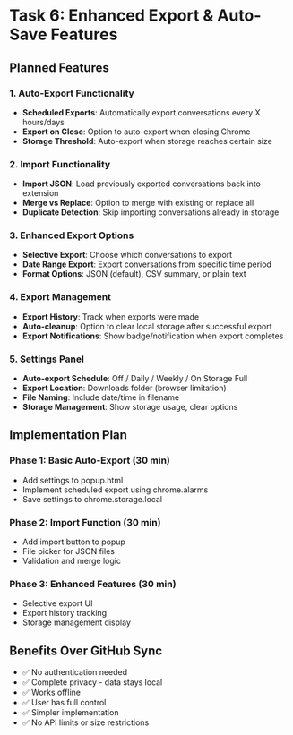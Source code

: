 # Task 6: Enhanced Export & Auto-Save Features

## Planned Features

### 1. Auto-Export Functionality
- **Scheduled Exports**: Automatically export conversations every X hours/days
- **Export on Close**: Option to auto-export when closing Chrome
- **Storage Threshold**: Auto-export when storage reaches certain size

### 2. Import Functionality
- **Import JSON**: Load previously exported conversations back into extension
- **Merge vs Replace**: Option to merge with existing or replace all
- **Duplicate Detection**: Skip importing conversations already in storage

### 3. Enhanced Export Options
- **Selective Export**: Choose which conversations to export
- **Date Range Export**: Export conversations from specific time period
- **Format Options**: JSON (default), CSV summary, or plain text

### 4. Export Management
- **Export History**: Track when exports were made
- **Auto-cleanup**: Option to clear local storage after successful export
- **Export Notifications**: Show badge/notification when export completes

### 5. Settings Panel
- **Auto-export Schedule**: Off / Daily / Weekly / On Storage Full
- **Export Location**: Downloads folder (browser limitation)
- **File Naming**: Include date/time in filename
- **Storage Management**: Show storage usage, clear options

## Implementation Plan

### Phase 1: Basic Auto-Export (30 min)
- Add settings to popup.html
- Implement scheduled export using chrome.alarms
- Save settings to chrome.storage.local

### Phase 2: Import Function (30 min)
- Add import button to popup
- File picker for JSON files
- Validation and merge logic

### Phase 3: Enhanced Features (30 min)
- Selective export UI
- Export history tracking
- Storage management display

## Benefits Over GitHub Sync
- ✅ No authentication needed
- ✅ Complete privacy - data stays local
- ✅ Works offline
- ✅ User has full control
- ✅ Simpler implementation
- ✅ No API limits or size restrictions